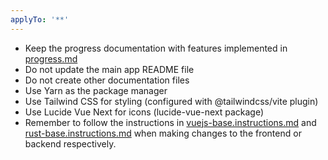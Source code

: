 ```yaml
---
applyTo: '**'
---
```


- Keep the progress documentation with features implemented in [progress.md](/progress.md)
- Do not update the main app README file
- Do not create other documentation files
- Use Yarn as the package manager
- Use Tailwind CSS for styling (configured with @tailwindcss/vite plugin)
- Use Lucide Vue Next for icons (lucide-vue-next package)
- Remember to follow the instructions in [vuejs-base.instructions.md](/.github/instructions/vuejs-base.instructions.md) and [rust-base.instructions.md](/.github/instructions/rust-base.instructions.md) when making changes to the frontend or backend respectively.